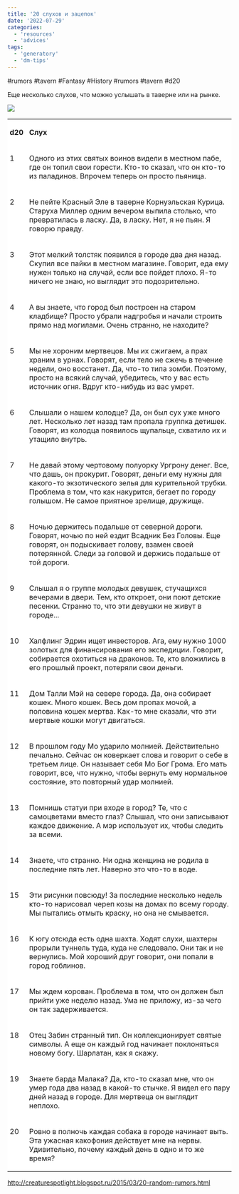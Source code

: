 ```yaml
---
title: '20 слухов и зацепок'
date: '2022-07-29'
categories:
  - 'resources'
  - 'advices'
tags:
  - 'generatory'
  - 'dm-tips'
---
```


#rumors #tavern #Fantasy #History #rumors #tavern #d20

Еще несколько слухов, что можно услышать в таверне или на рынке.

![](https://cyborgsandmages.com/wp-content/uploads/2022/07/072922_0553_201.jpg)

<table style="border-collapse:collapse; background: white" border="0"><colgroup><col style="width:37px"><col style="width:756px"></colgroup><tbody valign="top"><tr><td style="padding-top: 3px; padding-left: 5px; padding-bottom: 3px; padding-right: 10px"><p><strong>d20</strong></p></td><td valign="middle" style="padding-top: 3px; padding-left: 3px; padding-bottom: 3px; padding-right: 3px"><p><strong>Слух</strong></p></td></tr><tr><td style="padding-top: 3px; padding-left: 5px; padding-bottom: 3px; padding-right: 10px"><p>1</p></td><td valign="middle" style="padding-top: 3px; padding-left: 3px; padding-bottom: 3px; padding-right: 3px"><p>Одного из этих святых воинов видели в местном пабе, где он топил свои горести. Кто-то сказал, что он кто-то из паладинов. Впрочем теперь он просто пьяница.</p></td></tr><tr><td style="padding-top: 3px; padding-left: 5px; padding-bottom: 3px; padding-right: 10px"><p>2</p></td><td valign="middle" style="padding-top: 3px; padding-left: 3px; padding-bottom: 3px; padding-right: 3px"><p>Не пейте Красный Эле в таверне Корнуэльская Курица. Старуха Миллер одним вечером выпила столько, что превратилась в ласку. Да, в ласку. Нет, я не пьян. Я говорю правду.</p></td></tr><tr><td style="padding-top: 3px; padding-left: 5px; padding-bottom: 3px; padding-right: 10px"><p>3</p></td><td valign="middle" style="padding-top: 3px; padding-left: 3px; padding-bottom: 3px; padding-right: 3px"><p>Этот мелкий толстяк появился в городе два дня назад. Скупил все пайки в местном магазине. Говорит, еда ему нужен только на случай, если все пойдет плохо. Я-то ничего не знаю, но выглядит это подозрительно.</p></td></tr><tr><td style="padding-top: 3px; padding-left: 5px; padding-bottom: 3px; padding-right: 10px"><p>4</p></td><td valign="middle" style="padding-top: 3px; padding-left: 3px; padding-bottom: 3px; padding-right: 3px"><p>А вы знаете, что город был построен на старом кладбище? Просто убрали надгробья и начали строить прямо над могилами. Очень странно, не находите?</p></td></tr><tr><td style="padding-top: 3px; padding-left: 5px; padding-bottom: 3px; padding-right: 10px"><p>5</p></td><td valign="middle" style="padding-top: 3px; padding-left: 3px; padding-bottom: 3px; padding-right: 3px"><p>Мы не хороним мертвецов. Мы их сжигаем, а прах храним в урнах. Говорят, если тело не сжечь в течение недели, оно восстанет. Да, что-то типа зомби. Поэтому, просто на всякий случай, убедитесь, что у вас есть источник огня. Вдруг кто-нибудь из вас умрет.</p></td></tr><tr><td style="padding-top: 3px; padding-left: 5px; padding-bottom: 3px; padding-right: 10px"><p>6</p></td><td valign="middle" style="padding-top: 3px; padding-left: 3px; padding-bottom: 3px; padding-right: 3px"><p>Слышали о нашем колодце? Да, он был сух уже много лет. Несколько лет назад там пропала группка детишек. Говорят, из колодца появилось щупальце, схватило их и утащило внутрь.</p></td></tr><tr><td style="padding-top: 3px; padding-left: 5px; padding-bottom: 3px; padding-right: 10px"><p>7</p></td><td valign="middle" style="padding-top: 3px; padding-left: 3px; padding-bottom: 3px; padding-right: 3px"><p>Не давай этому чертовому полуорку Ургрону денег. Все, что дашь, он прокурит. Говорят, деньги ему нужны для какого-то экзотического зелья для курительной трубки. Проблема в том, что как накурится, бегает по городу голышом. Не самое приятное зрелище, дружище.</p></td></tr><tr><td style="padding-top: 3px; padding-left: 5px; padding-bottom: 3px; padding-right: 10px"><p>8</p></td><td valign="middle" style="padding-top: 3px; padding-left: 3px; padding-bottom: 3px; padding-right: 3px"><p>Ночью держитесь подальше от северной дороги. Говорят, ночью по ней ездит Всадник Без Головы. Еще говорят, он подыскивает голову, взамен своей потерянной. Следи за головой и держись подальше от той дороги.</p></td></tr><tr><td style="padding-top: 3px; padding-left: 5px; padding-bottom: 3px; padding-right: 10px"><p>9</p></td><td valign="middle" style="padding-top: 3px; padding-left: 3px; padding-bottom: 3px; padding-right: 3px"><p>Слышал я о группе молодых девушек, стучащихся вечерами в двери. Тем, кто откроет, они поют детские песенки. Странно то, что эти девушки не живут в городе...</p></td></tr><tr><td style="padding-top: 3px; padding-left: 5px; padding-bottom: 3px; padding-right: 10px"><p>10</p></td><td valign="middle" style="padding-top: 3px; padding-left: 3px; padding-bottom: 3px; padding-right: 3px"><p>Халфлинг Эдрин ищет инвесторов. Ага, ему нужно 1000 золотых для финансирования его экспедиции. Говорит, собирается охотиться на драконов. Те, кто вложились в его прошлый проект, потеряли свои деньги.</p></td></tr><tr><td style="padding-top: 3px; padding-left: 5px; padding-bottom: 3px; padding-right: 10px"><p>11</p></td><td valign="middle" style="padding-top: 3px; padding-left: 3px; padding-bottom: 3px; padding-right: 3px"><p>Дом Талли Мэй на севере города. Да, она собирает кошек. Много кошек. Весь дом пропах мочой, а половина кошек мертва. Как-то мне сказали, что эти мертвые кошки могут двигаться.</p></td></tr><tr><td style="padding-top: 3px; padding-left: 5px; padding-bottom: 3px; padding-right: 10px"><p>12</p></td><td valign="middle" style="padding-top: 3px; padding-left: 3px; padding-bottom: 3px; padding-right: 3px"><p>В прошлом году Мо ударило молнией. Действительно печально. Сейчас он коверкает слова и говорит о себе в третьем лице. Он называет себя Мо Бог Грома. Его мать говорит, все, что нужно, чтобы вернуть ему нормальное состояние, это повторный удар молнией.</p></td></tr><tr><td style="padding-top: 3px; padding-left: 5px; padding-bottom: 3px; padding-right: 10px"><p>13</p></td><td valign="middle" style="padding-top: 3px; padding-left: 3px; padding-bottom: 3px; padding-right: 3px"><p>Помнишь статуи при входе в город? Те, что с самоцветами вместо глаз? Слышал, что они записывают каждое движение. А мэр использует их, чтобы следить за всеми.</p></td></tr><tr><td style="padding-top: 3px; padding-left: 5px; padding-bottom: 3px; padding-right: 10px"><p>14</p></td><td valign="middle" style="padding-top: 3px; padding-left: 3px; padding-bottom: 3px; padding-right: 3px"><p>Знаете, что странно. Ни одна женщина не родила в последние пять лет. Наверно это что-то в воде.</p></td></tr><tr><td style="padding-top: 3px; padding-left: 5px; padding-bottom: 3px; padding-right: 10px"><p>15</p></td><td valign="middle" style="padding-top: 3px; padding-left: 3px; padding-bottom: 3px; padding-right: 3px"><p>Эти рисунки повсюду! За последние несколько недель кто-то нарисовал череп козы на домах по всему городу. Мы пытались отмыть краску, но она не смывается.</p></td></tr><tr><td style="padding-top: 3px; padding-left: 5px; padding-bottom: 3px; padding-right: 10px"><p>16</p></td><td valign="middle" style="padding-top: 3px; padding-left: 3px; padding-bottom: 3px; padding-right: 3px"><p>К югу отсюда есть одна шахта. Ходят слухи, шахтеры прорыли туннель туда, куда не следовало. Они так и не вернулись. Мой хороший друг говорит, они попали в город гоблинов.</p></td></tr><tr><td style="padding-top: 3px; padding-left: 5px; padding-bottom: 3px; padding-right: 10px"><p>17</p></td><td valign="middle" style="padding-top: 3px; padding-left: 3px; padding-bottom: 3px; padding-right: 3px"><p>Мы ждем корован. Проблема в том, что он должен был прийти уже неделю назад. Ума не приложу, из-за чего он так задерживается.</p></td></tr><tr><td style="padding-top: 3px; padding-left: 5px; padding-bottom: 3px; padding-right: 10px"><p>18</p></td><td valign="middle" style="padding-top: 3px; padding-left: 3px; padding-bottom: 3px; padding-right: 3px"><p>Отец Забин странный тип. Он коллекционирует святые символы. А еще он каждый год начинает поклоняться новому богу. Шарлатан, как я скажу.</p></td></tr><tr><td style="padding-top: 3px; padding-left: 5px; padding-bottom: 3px; padding-right: 10px"><p>19</p></td><td valign="middle" style="padding-top: 3px; padding-left: 3px; padding-bottom: 3px; padding-right: 3px"><p>Знаете барда Малака? Да, кто-то сказал мне, что он умер года два назад в какой-то стычке. Я видел его пару дней назад в городе. Для мертвеца он выглядит неплохо.</p></td></tr><tr><td style="padding-top: 3px; padding-left: 5px; padding-bottom: 3px; padding-right: 10px"><p>20</p></td><td valign="middle" style="padding-top: 3px; padding-left: 3px; padding-bottom: 3px; padding-right: 3px"><p>Ровно в полночь каждая собака в городе начинает выть. Эта ужасная какофония действует мне на нервы. Удивительно, почему каждый день в одно и то же время?</p></td></tr></tbody></table>

http://creaturespotlight.blogspot.ru/2015/03/20-random-rumors.html

